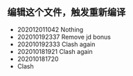 ## 编辑这个文件，触发重新编译

- 202012011042 Nothing
- 202010192337 Remove jd bonus
- 202010192333 Clash again
- 202010181921 Clash again
- 202010181720
- Clash
